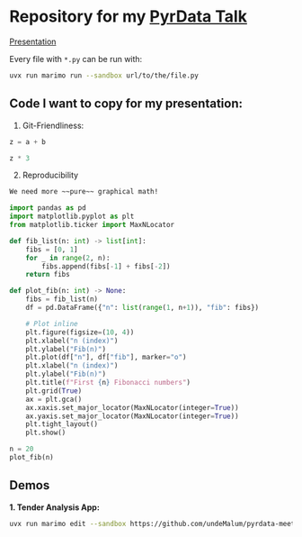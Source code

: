 # Repository for my [PyrData Talk](https://www.linkedin.com/events/pyrdataspotkanie-57373625006636826625)

[Presentation](https://docs.google.com/presentation/d/1he-Mqk-vlo-VN_dmaD-ibY6HcFWIkysmqmDzNe387yQ/edit?usp=sharing)

Every file with `*.py` can be run with:
```bash
uvx run marimo run --sandbox url/to/the/file.py
```

## Code I want to copy for my presentation:
1. Git-Friendliness:

```python
z = a + b
```

```python
z * 3
```

2. Reproducibility

```markdown
We need more ~~pure~~ graphical math!
```

```python
import pandas as pd
import matplotlib.pyplot as plt
from matplotlib.ticker import MaxNLocator
```

```python
def fib_list(n: int) -> list[int]:
    fibs = [0, 1]
    for _ in range(2, n):
        fibs.append(fibs[-1] + fibs[-2])
    return fibs
```

```python
def plot_fib(n: int) -> None:
    fibs = fib_list(n)
    df = pd.DataFrame({"n": list(range(1, n+1)), "fib": fibs})

    # Plot inline
    plt.figure(figsize=(10, 4))
    plt.xlabel("n (index)")
    plt.ylabel("Fib(n)")
    plt.plot(df["n"], df["fib"], marker="o")
    plt.xlabel("n (index)")
    plt.ylabel("Fib(n)")
    plt.title(f"First {n} Fibonacci numbers")
    plt.grid(True)
    ax = plt.gca()
    ax.xaxis.set_major_locator(MaxNLocator(integer=True))
    ax.yaxis.set_major_locator(MaxNLocator(integer=True))
    plt.tight_layout()
    plt.show()
```

```python
n = 20
plot_fib(n)
```

## Demos
**1. Tender Analysis App:**
```bash
uvx run marimo edit --sandbox https://github.com/undeMalum/pyrdata-meetup-marimo/blob/main/tender_browser.py
```
